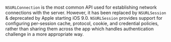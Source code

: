 
`NSURLConnection` is the most common API used for establishing network
connections with the server. However, it has been replaced by
`NSURLSession` & deprecated by Apple starting iOS 9.0. `NSURLSession`
provides support for configuring per-session cache, protocol, cookie,
and credential policies, rather than sharing them across the app which
handles authentication challenge in a more appropriate way.
